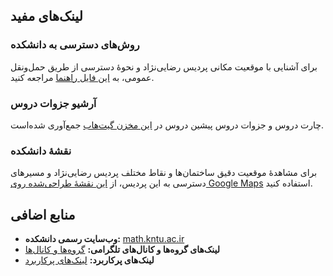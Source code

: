 ## لینک‌های مفید

###  روش‌های دسترسی به دانشکده
برای آشنایی با موقعیت مکانی پردیس رضایی‌نژاد و نحوهٔ دسترسی از طریق حمل‌ونقل عمومی، به [این فایل راهنما](./نحوهٔ%20دسترسی%20به%20دانشکده.md) مراجعه کنید.

### آرشیو جزوات دروس
چارت دروس و جزوات دروس پیشین دروس در [این مخزن گیت‌هاب](https://github.com/kntu-cssa/CS-Archive) جمع‌آوری شده‌است.

### نقشهٔ دانشکده
برای مشاهدهٔ موقعیت دقیق ساختمان‌ها و نقاط مختلف پردیس رضایی‌نژاد و مسیرهای دسترسی به این پردیس، از [این نقشهٔ طراحی‌شده روی Google Maps](https://goo.gl/maps/cm2xD4VXTzzJViLL7) استفاده کنید.

## منابع اضافی

- **وب‌سایت رسمی دانشکده:** [math.kntu.ac.ir](https://math.kntu.ac.ir/)
- **لینک‌های گروه‌ها و کانال‌های تلگرامی:** [گروه‌ها و کانال‌ها](./گروه%E2%80%8Cها%20و%20کانال%E2%80%8Cها.md)
- **لینک‌های پرکاربرد:** [لینک‌های پرکاربرد](./لینک%E2%80%8Cهای%20پرکاربرد.md)
